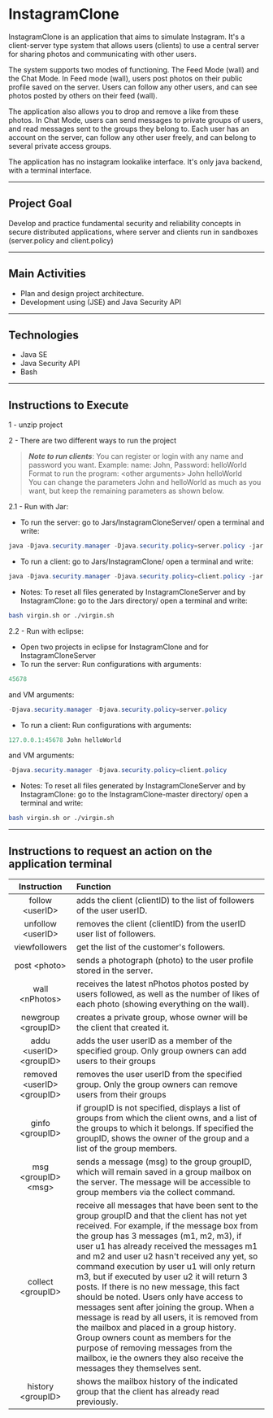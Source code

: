 # InstagramClone

InstagramClone is an application that aims to simulate Instagram.
It's a client-server type system that allows users (clients) to use a central server for sharing photos and communicating with other users. 

The system supports two modes of functioning. The Feed Mode (wall) and the Chat Mode. In Feed mode (wall), users post photos on their public profile saved on the server. Users can follow any other users, and can see photos posted by others on their feed (wall). 

The application also allows you to drop and remove a like from these photos. In Chat Mode, users can send messages to private groups of users, and read messages sent to the groups they belong to. Each user has an account on the server,  can follow any other user freely, and can belong to several private access groups. 

The application has no instagram lookalike interface. It's only java backend, with a terminal interface.

---

## Project Goal

Develop and practice fundamental security and reliability concepts in secure distributed applications, where server and clients run in sandboxes (server.policy and client.policy) 

---

## Main Activities

- Plan and design project architecture. 
- Development using (JSE) and Java Security API

---

## Technologies

- Java SE
- Java Security API
- Bash

---

## Instructions to Execute

1 - unzip project

2 - There are two different ways to run the project

> ***Note to run clients***: You can register or login with any name and password you want. Example: name: John, Password: helloWorld  
> Format to run the program: \<other arguments> John helloWorld  
> You can change the parameters John and helloWorld as much as you want, but keep the remaining parameters as shown below.

2.1 - Run with Jar:

- To run the server:
go to Jars/InstagramCloneServer/ open a terminal and write:
```java
java -Djava.security.manager -Djava.security.policy=server.policy -jar InstagramCloneServer.jar 45678
```

- To run a client:
go to Jars/InstagramClone/ open a terminal and write:
```java
java -Djava.security.manager -Djava.security.policy=client.policy -jar InstagramClone.jar 127.0.0.1:45678 John helloWorld
```
				
- Notes:
To reset all files generated by InstagramCloneServer and by InstagramClone:
go to the Jars directory/ open a terminal and write: 
```bash
bash virgin.sh or ./virgin.sh
```
					
					
2.2 - Run with eclipse:

- Open two projects in eclipse for InstagramClone and for InstagramCloneServer
- To run the server: 
Run configurations with arguments: 
```java
45678
``` 
and VM arguments: 
```java
-Djava.security.manager -Djava.security.policy=server.policy
```

- To run a client: 
Run configurations with arguments: 
```java
127.0.0.1:45678 John helloWorld
```
and VM arguments: 
```java
-Djava.security.manager -Djava.security.policy=client.policy
```

- Notes:
To reset all files generated by InstagramCloneServer and by InstagramClone:
go to the InstagramClone-master directory/ open a terminal and write: 
```bash
bash virgin.sh or ./virgin.sh
```

---

## Instructions to request an action on the application terminal

| Instruction                      | Function                            
|:--------------------------------:|:--------------------------------
| follow \<userID>                 | adds the client (clientID) to the list of followers of the user userID.
| unfollow \<userID>               | removes the client (clientID) from the userID user list of followers.
| viewfollowers                    | get the list of the customer's followers.
| post \<photo>                    | sends a photograph (photo) to the user profile stored in the server.
| wall \<nPhotos>                  | receives the latest nPhotos photos posted by users followed, as well as the number of likes of each photo (showing everything on the wall).
| newgroup \<groupID>              | creates a private group, whose owner will be the client that created it.
| addu \<userID> \<groupID>        | adds the user userID as a member of the specified group. Only group owners can add users to their groups
| removed \<userID> \<groupID>     | removes the user userID from the specified group. Only the group owners can remove users from their groups
| ginfo \<groupID>                 | if groupID is not specified, displays a list of groups from which the client owns, and a list of the groups to which it belongs. If specified the groupID, shows the owner of the group and a list of the group members.
| msg \<groupID> \<msg>            | sends a message (msg) to the group groupID, which will remain saved in a group mailbox on the server. The message will be accessible to group members via the collect command. 
| collect \<groupID>               | receive all messages that have been sent to the group groupID and that the client has not yet received. For example, if the message box from the group has 3 messages (m1, m2, m3), if user u1 has already received the messages m1 and m2 and user u2 hasn't received any yet, so command execution by user u1 will only return m3, but if executed by user u2 it will return 3 posts. If there is no new message, this fact should be noted. Users only have access to messages sent after joining the group. When a message is read by all users, it is removed from the mailbox and placed in a group history. Group owners count as members for the purpose of removing messages from the mailbox, ie the owners they also receive the messages they themselves sent.
| history \<groupID>               | shows the mailbox history of the indicated group that the client has already read previously.
